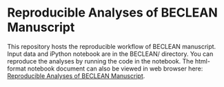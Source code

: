 # Reproducible Analyses of BECLEAN Manuscript

This repository hosts the reproducible workflow of BECLEAN manuscript. Input data and iPython notebook are in the BECLEAN/ directory. You can reproduce the analyses by running the code in the notebook. The html-format notebook document can also be viewed in web browser here: [Reproducible Analyses of BECLEAN Manuscript](https://bioinfo-matridx.github.io/BECLEAN/BECLEAN/BECLEAN_analysis.html).
